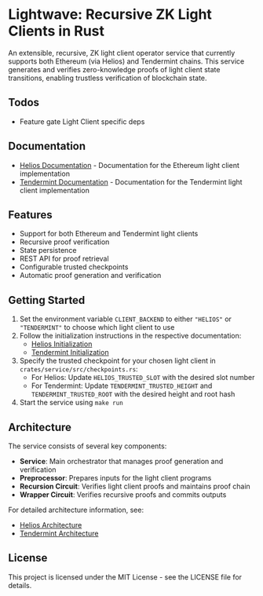 # Lightwave: Recursive ZK Light Clients in Rust

An extensible, recursive, ZK light client operator service that currently supports both Ethereum (via Helios) and Tendermint chains. This service generates and verifies zero-knowledge proofs of light client state transitions, enabling trustless verification of blockchain state.

## Todos
- Feature gate Light Client specific deps

## Documentation

- [Helios Documentation](docs/integrations/HELIOS.md) - Documentation for the Ethereum light client implementation
- [Tendermint Documentation](docs/integrations/TENDERMINT.md) - Documentation for the Tendermint light client implementation

## Features

- Support for both Ethereum and Tendermint light clients
- Recursive proof verification
- State persistence
- REST API for proof retrieval
- Configurable trusted checkpoints
- Automatic proof generation and verification

## Getting Started

1. Set the environment variable `CLIENT_BACKEND` to either `"HELIOS"` or `"TENDERMINT"` to choose which light client to use
2. Follow the initialization instructions in the respective documentation:
   - [Helios Initialization](docs/HELIOS.md#re-initialization)
   - [Tendermint Initialization](docs/TENDERMINT.md#re-initialization)
3. Specify the trusted checkpoint for your chosen light client in `crates/service/src/checkpoints.rs`:
   - For Helios: Update `HELIOS_TRUSTED_SLOT` with the desired slot number
   - For Tendermint: Update `TENDERMINT_TRUSTED_HEIGHT` and `TENDERMINT_TRUSTED_ROOT` with the desired height and root hash
4. Start the service using `make run`

## Architecture

The service consists of several key components:

- **Service**: Main orchestrator that manages proof generation and verification
- **Preprocessor**: Prepares inputs for the light client programs
- **Recursion Circuit**: Verifies light client proofs and maintains proof chain
- **Wrapper Circuit**: Verifies recursive proofs and commits outputs

For detailed architecture information, see:
- [Helios Architecture](docs/HELIOS.md#system-architecture)
- [Tendermint Architecture](docs/TENDERMINT.md#system-architecture)

## License

This project is licensed under the MIT License - see the LICENSE file for details. 